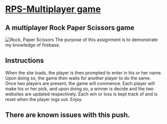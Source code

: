 # [RPS-Multiplayer game](https://armonkahil.github.io/RPS-Multiplayer/)
## A multiplayer Rock Paper Scissors game
![Rock, Paper Scissors](https://www.ponderweasel.com/wp-content/uploads/2014/11/who-invented-rock-paper-scissors-1280x720.png)
The purpose of this assignment is to demonstrate my knowledge of firebase.

## Instructions
When the site loads, the player is then prompted to enter in his or her name. Upon doing so, the game then waits for another player to do the same. Once two players are present, the game will commence. Each player will make his or her pick, and upon doing so, a winner is decide and the two websites are updated respectively. Each win or loss is kept track of and is reset when the player logs out. Enjoy.
## There are known issues with this push.